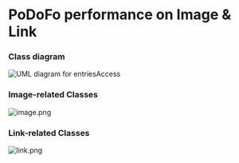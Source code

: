PoDoFo performance on Image & Link
==================================

### Class diagram
![UML diagram for entriesAccess](https://raw.github.com/Universefei/podofomemo/master/doc/feifigure/EntriesAccess.png)

### Image-related Classes
![image.png](https://raw.github.com/Universefei/podofomemo/master/doc/feifigure/Image.png)

### Link-related Classes
![link.png](https://raw.github.com/Universefei/podofomemo/master/doc/feifigure/Link.png)
